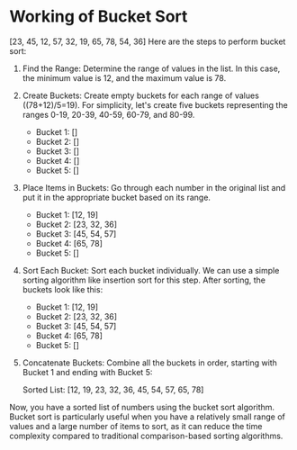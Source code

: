 # Working of  Bucket Sort


[23, 45, 12, 57, 32, 19, 65, 78, 54, 36]
Here are the steps to perform bucket sort:

1. Find the Range: Determine the range of values in the list. In this case, the minimum value is 12, and the maximum value is 78.

2. Create Buckets: Create empty buckets for each range of values ((78+12)/5=19). For simplicity, let's create five buckets representing the ranges 0-19, 20-39, 40-59, 60-79, and 80-99.
    - Bucket 1: []
    - Bucket 2: []
    - Bucket 3: []
    - Bucket 4: []
    - Bucket 5: []

3. Place Items in Buckets: Go through each number in the original list and put it in the appropriate bucket based on its range.
    - Bucket 1: [12, 19]
    - Bucket 2: [23, 32, 36]
    - Bucket 3: [45, 54, 57]
    - Bucket 4: [65, 78]
    - Bucket 5: []

4. Sort Each Bucket: Sort each bucket individually. We can use a simple sorting algorithm like insertion sort for this step. After sorting, the buckets look like this:
    - Bucket 1: [12, 19]
    - Bucket 2: [23, 32, 36]    
    - Bucket 3: [45, 54, 57]
    - Bucket 4: [65, 78]
    - Bucket 5: []

5. Concatenate Buckets: Combine all the buckets in order, starting with Bucket 1 and ending with Bucket 5:

    Sorted List: [12, 19, 23, 32, 36, 45, 54, 57, 65, 78]

Now, you have a sorted list of numbers using the bucket sort algorithm. Bucket sort is particularly useful when you have a relatively small range of values and a large number of items to sort, as it can reduce the time complexity compared to traditional comparison-based sorting algorithms.






